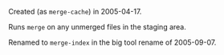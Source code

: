 Created (as `merge-cache`) in 2005-04-17.

Runs `merge` on any unmerged files in the staging area.

Renamed to `merge-index` in the big tool rename of 2005-09-07.
